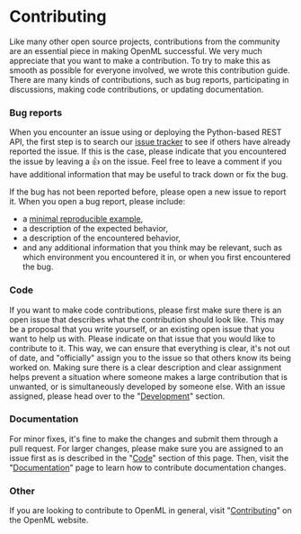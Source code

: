 # Contributing

Like many other open source projects, contributions from the community are an essential
piece in making OpenML successful. We very much appreciate that you want to make a
contribution. To try to make this as smooth as possible for everyone involved,
we wrote this contribution guide. There are many kinds of contributions, such as
bug reports, participating in discussions, making code contributions, or updating
documentation.

### Bug reports

When you encounter an issue using or deploying the Python-based REST API, the first step
is to search our [issue tracker](https://github.com/openml/server-api/issues) to see if others
have already reported the issue. If this is the case, please indicate that you encountered
the issue by leaving a :+1: on the issue. Feel free to leave a comment if you have
additional information that may be useful to track down or fix the bug.

If the bug has not been reported before, please open a new issue to report it.
When you open a bug report, please include:

 - a [minimal reproducible example](https://stackoverflow.com/help/minimal-reproducible-example),
 - a description of the expected behavior,
 - a description of the encountered behavior,
 - and any additional information that you think may be relevant, such as which environment you encountered it in, or when you first encountered the bug.

### Code

If you want to make code contributions, please first make sure there is an open issue
that describes what the contribution should look like. This may be a proposal that you
write yourself, or an existing open issue that you want to help us with. Please indicate
on that issue that you would like to contribute to it. This way, we can ensure that
everything is clear, it's not out of date, and "officially" assign you to the issue so
that others know its being worked on. Making sure there is a clear description and clear
assignment helps prevent a situation where someone makes a large contribution that is
unwanted, or is simultaneously developed by someone else. With an issue assigned,
please head over to the "[Development](contributing.md)" section.

### Documentation

For minor fixes, it's fine to make the changes and submit them through a pull request.
For larger changes, please make sure you are assigned to an issue first as is described
in the "[Code](#code)" section of this page. Then, visit the "[Documentation](documentation.md)"
page to learn how to contribute documentation changes.

### Other

If you are looking to contribute to OpenML in general, visit
"[Contributing](https://www.openml.org/contribute)" on the OpenML website.
